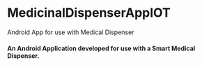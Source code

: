 # MedicinalDispenserAppIOT
Android App for use with Medical Dispenser 

#### An Android Application developed for use with a Smart Medical Dispenser.
